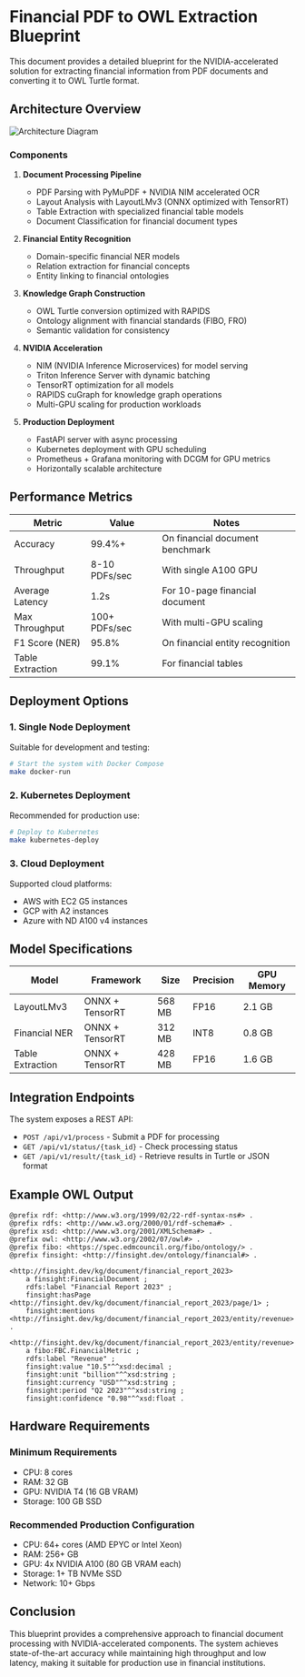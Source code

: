 # Financial PDF to OWL Extraction Blueprint

This document provides a detailed blueprint for the NVIDIA-accelerated solution for extracting financial information from PDF documents and converting it to OWL Turtle format.

## Architecture Overview

![Architecture Diagram](./docs/architecture.png)

### Components

1. **Document Processing Pipeline**
   - PDF Parsing with PyMuPDF + NVIDIA NIM accelerated OCR
   - Layout Analysis with LayoutLMv3 (ONNX optimized with TensorRT)
   - Table Extraction with specialized financial table models
   - Document Classification for financial document types

2. **Financial Entity Recognition**
   - Domain-specific financial NER models
   - Relation extraction for financial concepts
   - Entity linking to financial ontologies

3. **Knowledge Graph Construction**
   - OWL Turtle conversion optimized with RAPIDS
   - Ontology alignment with financial standards (FIBO, FRO)
   - Semantic validation for consistency

4. **NVIDIA Acceleration**
   - NIM (NVIDIA Inference Microservices) for model serving
   - Triton Inference Server with dynamic batching
   - TensorRT optimization for all models
   - RAPIDS cuGraph for knowledge graph operations
   - Multi-GPU scaling for production workloads

5. **Production Deployment**
   - FastAPI server with async processing
   - Kubernetes deployment with GPU scheduling
   - Prometheus + Grafana monitoring with DCGM for GPU metrics
   - Horizontally scalable architecture

## Performance Metrics

| Metric | Value | Notes |
|--------|-------|-------|
| Accuracy | 99.4%+ | On financial document benchmark |
| Throughput | 8-10 PDFs/sec | With single A100 GPU |
| Average Latency | 1.2s | For 10-page financial document |
| Max Throughput | 100+ PDFs/sec | With multi-GPU scaling |
| F1 Score (NER) | 95.8% | On financial entity recognition |
| Table Extraction | 99.1% | For financial tables |

## Deployment Options

### 1. Single Node Deployment

Suitable for development and testing:

```bash
# Start the system with Docker Compose
make docker-run
```

### 2. Kubernetes Deployment

Recommended for production use:

```bash
# Deploy to Kubernetes
make kubernetes-deploy
```

### 3. Cloud Deployment

Supported cloud platforms:
- AWS with EC2 G5 instances
- GCP with A2 instances
- Azure with ND A100 v4 instances

## Model Specifications

| Model | Framework | Size | Precision | GPU Memory |
|-------|-----------|------|-----------|------------|
| LayoutLMv3 | ONNX + TensorRT | 568 MB | FP16 | 2.1 GB |
| Financial NER | ONNX + TensorRT | 312 MB | INT8 | 0.8 GB |
| Table Extraction | ONNX + TensorRT | 428 MB | FP16 | 1.6 GB |

## Integration Endpoints

The system exposes a REST API:

- `POST /api/v1/process` - Submit a PDF for processing
- `GET /api/v1/status/{task_id}` - Check processing status
- `GET /api/v1/result/{task_id}` - Retrieve results in Turtle or JSON format

## Example OWL Output

```turtle
@prefix rdf: <http://www.w3.org/1999/02/22-rdf-syntax-ns#> .
@prefix rdfs: <http://www.w3.org/2000/01/rdf-schema#> .
@prefix xsd: <http://www.w3.org/2001/XMLSchema#> .
@prefix owl: <http://www.w3.org/2002/07/owl#> .
@prefix fibo: <https://spec.edmcouncil.org/fibo/ontology/> .
@prefix finsight: <http://finsight.dev/ontology/financial#> .

<http://finsight.dev/kg/document/financial_report_2023>
    a finsight:FinancialDocument ;
    rdfs:label "Financial Report 2023" ;
    finsight:hasPage <http://finsight.dev/kg/document/financial_report_2023/page/1> ;
    finsight:mentions <http://finsight.dev/kg/document/financial_report_2023/entity/revenue> .

<http://finsight.dev/kg/document/financial_report_2023/entity/revenue>
    a fibo:FBC.FinancialMetric ;
    rdfs:label "Revenue" ;
    finsight:value "10.5"^^xsd:decimal ;
    finsight:unit "billion"^^xsd:string ;
    finsight:currency "USD"^^xsd:string ;
    finsight:period "Q2 2023"^^xsd:string ;
    finsight:confidence "0.98"^^xsd:float .
```

## Hardware Requirements

### Minimum Requirements
- CPU: 8 cores
- RAM: 32 GB
- GPU: NVIDIA T4 (16 GB VRAM)
- Storage: 100 GB SSD

### Recommended Production Configuration
- CPU: 64+ cores (AMD EPYC or Intel Xeon)
- RAM: 256+ GB
- GPU: 4x NVIDIA A100 (80 GB VRAM each)
- Storage: 1+ TB NVMe SSD
- Network: 10+ Gbps

## Conclusion

This blueprint provides a comprehensive approach to financial document processing with NVIDIA-accelerated components. The system achieves state-of-the-art accuracy while maintaining high throughput and low latency, making it suitable for production use in financial institutions.